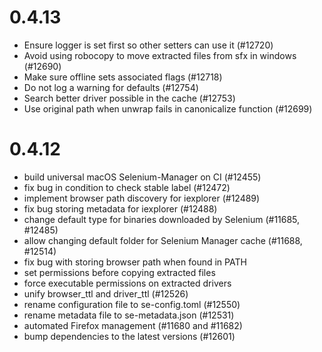 0.4.13
======
* Ensure logger is set first so other setters can use it (#12720)
* Avoid using robocopy to move extracted files from sfx in windows (#12690)
* Make sure offline sets associated flags (#12718)
* Do not log a warning for defaults (#12754)
* Search better driver possible in the cache (#12753)
* Use original path when unwrap fails in canonicalize function (#12699)

0.4.12
======

* build universal macOS Selenium-Manager on CI (#12455)
* fix bug in condition to check stable label (#12472)
* implement browser path discovery for iexplorer (#12489)
* fix bug storing metadata for iexplorer (#12488)
* change default type for binaries downloaded by Selenium (#11685, #12485)
* allow changing default folder for Selenium Manager cache (#11688, #12514)
* fix bug with storing browser path when found in PATH
* set permissions before copying extracted files
* force executable permissions on extracted drivers
* unify browser_ttl and driver_ttl (#12526)
* rename configuration file to se-config.toml (#12550)
* rename metadata file to se-metadata.json (#12531)
* automated Firefox management (#11680 and #11682)
* bump dependencies to the latest versions (#12601)
